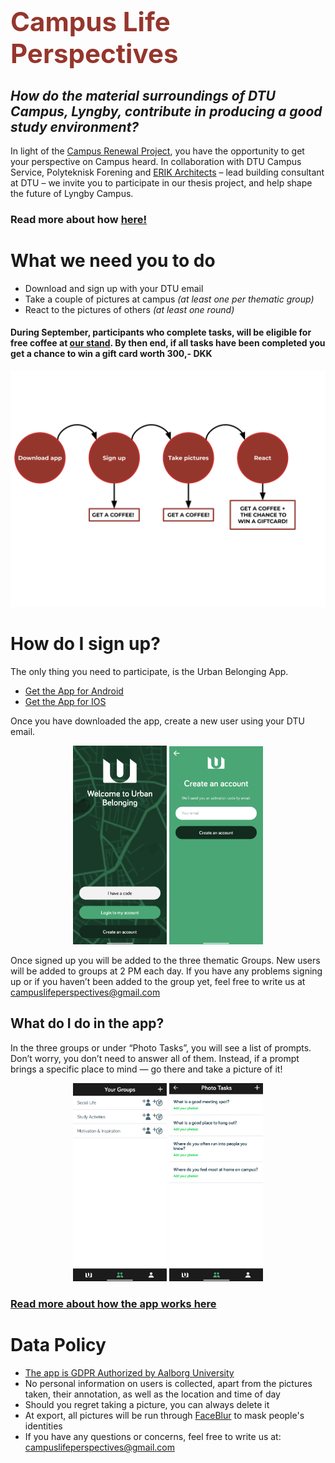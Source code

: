 # <span style="color:#95362D;font-weight:bold;font-size:150%"> Campus Life Perspectives</span>

## *How do the material surroundings of DTU Campus, Lyngby, contribute in producing a good study environment?*
In light of the [Campus Renewal Project](https://campusudvikling.dtu.dk/), you have the opportunity to get your perspective on Campus heard. In collaboration with DTU Campus Service, Polyteknisk Forening and [ERIK Architects](https://www.erik.dk/) – lead building consultant at DTU – we invite you to participate in our thesis project, and help shape the future of Lyngby Campus. 
### Read more about how [here!](https://campuslifeperspectives.github.io/About-the-Project/)
# What we need you to do
- Download and sign up with your DTU email
- Take a couple of pictures at campus *(at least one per thematic group)*
- React to the pictures of others *(at least one round)*

#### During September, participants who complete tasks, will be eligible for free coffee at [our stand](https://campuslifeperspectives.github.io/Coffee). By then end, if all tasks have been completed you get a chance to win a gift card worth 300,- DKK

<p align="center">
<img src="images/LP INFOGRAPHICS.svg">
</p> 

# How do I sign up?
The only thing you need to participate, is the Urban Belonging App.
- [Get the App for Android](https://play.google.com/store/apps/details?id=com.urbanbelonging.app)
- [Get the App for IOS](https://apps.apple.com/us/app/urban-belonging/id1573456017)


Once you have downloaded the app, create a new user using your DTU email.
<p align="center">
  <img src="images/Welcome to Urban Belonging.jpg" width="150"> <img src="images/Create an account.jpg" width="150"> 
</p>

Once signed up you will be added to the three thematic Groups. New users will be added to groups at 2 PM each day. If you have any problems signing up or if you haven’t been added to the group yet, feel free to write us at <campuslifeperspectives@gmail.com>

## What do I do in the app?
In the three groups or under “Photo Tasks”, you will see a list of prompts. Don’t worry, you don’t need to answer all of them. Instead, if a prompt brings a specific place to mind — go there and take a picture of it!

<p align="center">  
  <img src="images/Your Groups.jpg" width="150"> <img src="images/Photo Tasks.jpg" width="150"> 
</p>

### [Read more about how the app works here](https://campuslifeperspectives.github.io/More-about-the-App/)

# Data Policy
- [The app is GDPR Authorized by Aalborg University](https://urbanbelonging.com/da?page=5)
- No personal information on users is collected, apart from the pictures taken, their annotation, as well as the location and time of day
- Should you regret taking a picture, you can always delete it
- At export, all pictures will be run through [FaceBlur](https://github.com/guendas/FaceBlur) to mask people's identities
- If you have any questions or concerns, feel free to write us at: <campuslifeperspectives@gmail.com>
